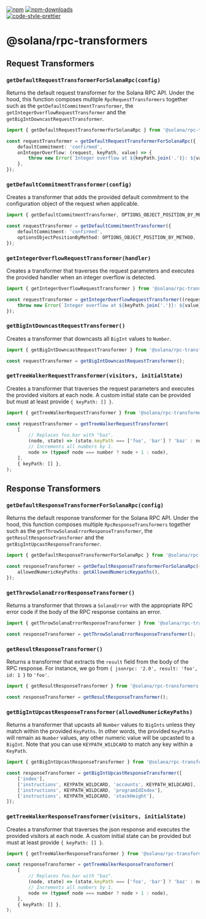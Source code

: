 [![npm][npm-image]][npm-url]
[![npm-downloads][npm-downloads-image]][npm-url]
<br />
[![code-style-prettier][code-style-prettier-image]][code-style-prettier-url]

[code-style-prettier-image]: https://img.shields.io/badge/code_style-prettier-ff69b4.svg?style=flat-square
[code-style-prettier-url]: https://github.com/prettier/prettier
[npm-downloads-image]: https://img.shields.io/npm/dm/@solana/rpc-transformers/rc.svg?style=flat
[npm-image]: https://img.shields.io/npm/v/@solana/rpc-transformers/rc.svg?style=flat
[npm-url]: https://www.npmjs.com/package/@solana/rpc-transformers/v/rc

# @solana/rpc-transformers

## Request Transformers

### `getDefaultRequestTransformerForSolanaRpc(config)`

Returns the default request transformer for the Solana RPC API. Under the hood, this function composes multiple `RpcRequestTransformers` together such as the `getDefaultCommitmentTransformer`, the `getIntegerOverflowRequestTransformer` and the `getBigIntDowncastRequestTransformer`.

```ts
import { getDefaultRequestTransformerForSolanaRpc } from '@solana/rpc-transformers';

const requestTransformer = getDefaultRequestTransformerForSolanaRpc({
    defaultCommitment: 'confirmed',
    onIntegerOverflow: (request, keyPath, value) => {
        throw new Error(`Integer overflow at ${keyPath.join('.')}: ${value}`);
    },
});
```

### `getDefaultCommitmentTransformer(config)`

Creates a transformer that adds the provided default commitment to the configuration object of the request when applicable.

```ts
import { getDefaultCommitmentTransformer, OPTIONS_OBJECT_POSITION_BY_METHOD } from '@solana/rpc-transformers';

const requestTransformer = getDefaultCommitmentTransformer({
    defaultCommitment: 'confirmed',
    optionsObjectPositionByMethod: OPTIONS_OBJECT_POSITION_BY_METHOD,
});
```

### `getIntegerOverflowRequestTransformer(handler)`

Creates a transformer that traverses the request parameters and executes the provided handler when an integer overflow is detected.

```ts
import { getIntegerOverflowRequestTransformer } from '@solana/rpc-transformers';

const requestTransformer = getIntegerOverflowRequestTransformer((request, keyPath, value) => {
    throw new Error(`Integer overflow at ${keyPath.join('.')}: ${value}`);
});
```

### `getBigIntDowncastRequestTransformer()`

Creates a transformer that downcasts all `BigInt` values to `Number`.

```ts
import { getBigIntDowncastRequestTransformer } from '@solana/rpc-transformers';

const requestTransformer = getBigIntDowncastRequestTransformer();
```

### `getTreeWalkerRequestTransformer(visitors, initialState)`

Creates a transformer that traverses the request parameters and executes the provided visitors at each node. A custom initial state can be provided but must at least provide `{ keyPath: [] }`.

```ts
import { getTreeWalkerRequestTransformer } from '@solana/rpc-transformers';

const requestTransformer = getTreeWalkerRequestTransformer(
    [
        // Replaces foo.bar with "baz".
        (node, state) => (state.keyPath === ['foo', 'bar'] ? 'baz' : node),
        // Increments all numbers by 1.
        node => (typeof node === number ? node + 1 : node),
    ],
    { keyPath: [] },
);
```

## Response Transformers

### `getDefaultResponseTransformerForSolanaRpc(config)`

Returns the default response transformer for the Solana RPC API. Under the hood, this function composes multiple `RpcResponseTransformers` together such as the `getThrowSolanaErrorResponseTransformer`, the `getResultResponseTransformer` and the `getBigIntUpcastResponseTransformer`.

```ts
import { getDefaultResponseTransformerForSolanaRpc } from '@solana/rpc-transformers';

const responseTransformer = getDefaultResponseTransformerForSolanaRpc({
    allowedNumericKeyPaths: getAllowedNumericKeypaths(),
});
```

### `getThrowSolanaErrorResponseTransformer()`

Returns a transformer that throws a `SolanaError` with the appropriate RPC error code if the body of the RPC response contains an error.

```ts
import { getThrowSolanaErrorResponseTransformer } from '@solana/rpc-transformers';

const responseTransformer = getThrowSolanaErrorResponseTransformer();
```

### `getResultResponseTransformer()`

Returns a transformer that extracts the `result` field from the body of the RPC response. For instance, we go from `{ jsonrpc: '2.0', result: 'foo', id: 1 }` to `'foo'`.

```ts
import { getResultResponseTransformer } from '@solana/rpc-transformers';

const responseTransformer = getResultResponseTransformer();
```

### `getBigIntUpcastResponseTransformer(allowedNumericKeyPaths)`

Returns a transformer that upcasts all `Number` values to `BigInts` unless they match within the provided `KeyPaths`. In other words, the provided `KeyPaths` will remain as `Number` values, any other numeric value will be upcasted to a `BigInt`. Note that you can use `KEYPATH_WILDCARD` to match any key within a `KeyPath`.

```ts
import { getBigIntUpcastResponseTransformer } from '@solana/rpc-transformers';

const responseTransformer = getBigIntUpcastResponseTransformer([
    ['index'],
    ['instructions', KEYPATH_WILDCARD, 'accounts', KEYPATH_WILDCARD],
    ['instructions', KEYPATH_WILDCARD, 'programIdIndex'],
    ['instructions', KEYPATH_WILDCARD, 'stackHeight'],
]);
```

### `getTreeWalkerResponseTransformer(visitors, initialState)`

Creates a transformer that traverses the json response and executes the provided visitors at each node. A custom initial state can be provided but must at least provide `{ keyPath: [] }`.

```ts
import { getTreeWalkerResponseTransformer } from '@solana/rpc-transformers';

const responseTransformer = getTreeWalkerResponseTransformer(
    [
        // Replaces foo.bar with "baz".
        (node, state) => (state.keyPath === ['foo', 'bar'] ? 'baz' : node),
        // Increments all numbers by 1.
        node => (typeof node === number ? node + 1 : node),
    ],
    { keyPath: [] },
);
```
